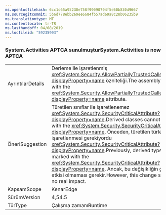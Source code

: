 ```yaml
---
ms.openlocfilehash: 6cc1c65a95238e758f99090794f5e50b830d9667
ms.sourcegitcommit: 5b6d778ebb269ee6684fb57ad69a8c28b06235b9
ms.translationtype: MT
ms.contentlocale: tr-TR
ms.lasthandoff: 04/08/2019
ms.locfileid: "59235903"
---
```

### <a name="systemactivities-is-now-aptca"></a><span data-ttu-id="77baf-101">System.Activities APTCA sunulmuştur</span><span class="sxs-lookup"><span data-stu-id="77baf-101">System.Activities is now APTCA</span></span>

|   |   |
|---|---|
|<span data-ttu-id="77baf-102">Ayrıntılar</span><span class="sxs-lookup"><span data-stu-id="77baf-102">Details</span></span>|<span data-ttu-id="77baf-103">Derleme ile işaretlenmiş <xref:System.Security.AllowPartiallyTrustedCallersAttribute?displayProperty=name> özniteliği.</span><span class="sxs-lookup"><span data-stu-id="77baf-103">The assembly is marked with the <xref:System.Security.AllowPartiallyTrustedCallersAttribute?displayProperty=name> attribute.</span></span>|
|<span data-ttu-id="77baf-104">Öneri</span><span class="sxs-lookup"><span data-stu-id="77baf-104">Suggestion</span></span>|<span data-ttu-id="77baf-105">Türetilen sınıflar ile işaretlenemez <xref:System.Security.SecurityCriticalAttribute?displayProperty=name>.</span><span class="sxs-lookup"><span data-stu-id="77baf-105">Derived classes cannot be marked with the <xref:System.Security.SecurityCriticalAttribute?displayProperty=name>.</span></span> <span data-ttu-id="77baf-106">Önceden, türetilen türler ile işaretlenmesi gerekiyordu <xref:System.Security.SecurityCriticalAttribute?displayProperty=name>.</span><span class="sxs-lookup"><span data-stu-id="77baf-106">Previously, derived types had to be marked with the <xref:System.Security.SecurityCriticalAttribute?displayProperty=name>.</span></span> <span data-ttu-id="77baf-107">Ancak, bu değişikliğin gerçek bir etkisi olmaması gerekir.</span><span class="sxs-lookup"><span data-stu-id="77baf-107">However, this change should have no real impact.</span></span>|
|<span data-ttu-id="77baf-108">Kapsam</span><span class="sxs-lookup"><span data-stu-id="77baf-108">Scope</span></span>|<span data-ttu-id="77baf-109">Kenar</span><span class="sxs-lookup"><span data-stu-id="77baf-109">Edge</span></span>|
|<span data-ttu-id="77baf-110">Sürüm</span><span class="sxs-lookup"><span data-stu-id="77baf-110">Version</span></span>|<span data-ttu-id="77baf-111">4,5</span><span class="sxs-lookup"><span data-stu-id="77baf-111">4.5</span></span>|
|<span data-ttu-id="77baf-112">Tür</span><span class="sxs-lookup"><span data-stu-id="77baf-112">Type</span></span>|<span data-ttu-id="77baf-113">Çalışma zamanı</span><span class="sxs-lookup"><span data-stu-id="77baf-113">Runtime</span></span>|
